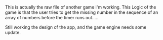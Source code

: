 This is actually the raw file of another game I'm working. This Logic of the game is that the user tries to get the missing number in the sequence of an array of numbers before the timer runs out.....

Still working the design of the app, and the game engine needs some update.
